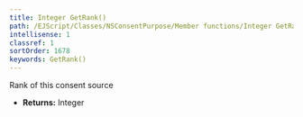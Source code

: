 ```yaml
---
title: Integer GetRank()
path: /EJScript/Classes/NSConsentPurpose/Member functions/Integer GetRank()
intellisense: 1
classref: 1
sortOrder: 1678
keywords: GetRank()
---
```



Rank of this consent source



* **Returns:** Integer


